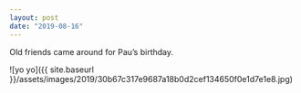 ```yaml
---
layout: post
date: "2019-08-16"
---
```


Old friends came around for Pau’s birthday.

![yo yo]({{ site.baseurl }}/assets/images/2019/30b67c317e9687a18b0d2cef134650f0e1d7e1e8.jpg)
